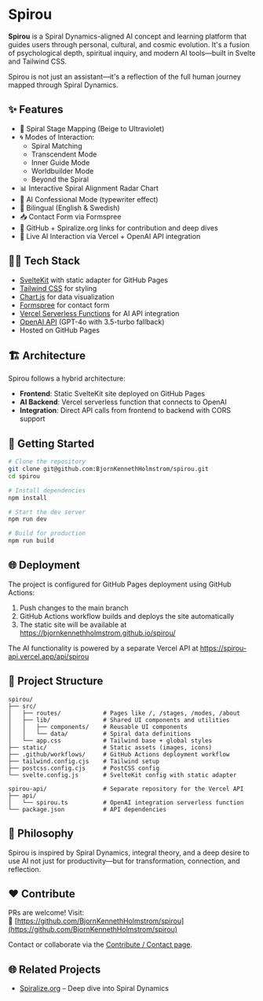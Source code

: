 # Spirou

**Spirou** is a Spiral Dynamics-aligned AI concept and learning platform that guides users through personal, cultural, and cosmic evolution. It's a fusion of psychological depth, spiritual inquiry, and modern AI tools—built in Svelte and Tailwind CSS.

Spirou is not just an assistant—it's a reflection of the full human journey mapped through Spiral Dynamics.

## ✨ Features

- 🌈 Spiral Stage Mapping (Beige to Ultraviolet)
- 🌀 Modes of Interaction:
  - Spiral Matching
  - Transcendent Mode
  - Inner Guide Mode
  - Worldbuilder Mode
  - Beyond the Spiral
- 📊 Interactive Spiral Alignment Radar Chart
- 📖 AI Confessional Mode (typewriter effect)
- 💬 Bilingual (English & Swedish)
- 📥 Contact Form via Formspree
- 🔗 GitHub + Spiralize.org links for contribution and deep dives
- 🤖 Live AI Interaction via Vercel + OpenAI API integration

## 🧑‍💻 Tech Stack

- [SvelteKit](https://kit.svelte.dev/) with static adapter for GitHub Pages
- [Tailwind CSS](https://tailwindcss.com/) for styling
- [Chart.js](https://www.chartjs.org/) for data visualization
- [Formspree](https://formspree.io/) for contact form
- [Vercel Serverless Functions](https://vercel.com/docs/functions) for AI API integration
- [OpenAI API](https://openai.com/api/) (GPT-4o with 3.5-turbo fallback)
- Hosted on GitHub Pages

## 🏗️ Architecture

Spirou follows a hybrid architecture:
- **Frontend**: Static SvelteKit site deployed on GitHub Pages
- **AI Backend**: Vercel serverless function that connects to OpenAI
- **Integration**: Direct API calls from frontend to backend with CORS support

## 🚀 Getting Started

```bash
# Clone the repository
git clone git@github.com:BjornKennethHolmstrom/spirou.git
cd spirou

# Install dependencies
npm install

# Start the dev server
npm run dev

# Build for production
npm run build
```

## 🌐 Deployment

The project is configured for GitHub Pages deployment using GitHub Actions:

1. Push changes to the main branch
2. GitHub Actions workflow builds and deploys the site automatically
3. The static site will be available at https://bjornkennethholmstrom.github.io/spirou/

The AI functionality is powered by a separate Vercel API at https://spirou-api.vercel.app/api/spirou

## 📁 Project Structure

```
spirou/
├── src/
│   ├── routes/            # Pages like /, /stages, /modes, /about
│   ├── lib/               # Shared UI components and utilities
│   │   ├── components/    # Reusable UI components
│   │   └── data/          # Spiral data definitions
│   └── app.css            # Tailwind base + global styles
├── static/                # Static assets (images, icons)
├── .github/workflows/     # GitHub Actions deployment workflow
├── tailwind.config.cjs    # Tailwind setup
├── postcss.config.cjs     # PostCSS config
└── svelte.config.js       # SvelteKit config with static adapter

spirou-api/                # Separate repository for the Vercel API
├── api/
│   └── spirou.ts          # OpenAI integration serverless function
└── package.json           # API dependencies
```

## 🧠 Philosophy

Spirou is inspired by Spiral Dynamics, integral theory, and a deep desire to use AI not just for productivity—but for transformation, connection, and reflection.

## ❤️ Contribute

PRs are welcome! Visit:  
🔗 [https://github.com/BjornKennethHolmstrom/spirou](https://github.com/BjornKennethHolmstrom/spirou)

Contact or collaborate via the [Contribute / Contact page](https://spirou.ai/contact).

## 🌐 Related Projects

- [Spiralize.org](https://spiralize.org) – Deep dive into Spiral Dynamics
